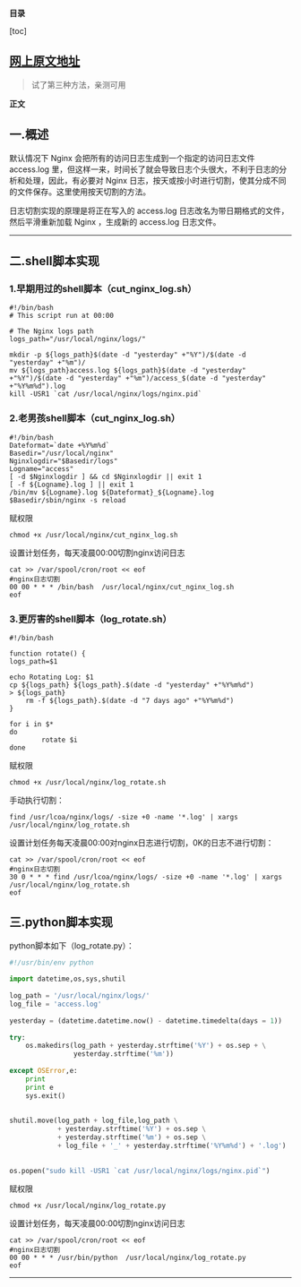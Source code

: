 **目录**

[toc]

##  [网上原文地址](https://www.cnblogs.com/wushuaishuai/p/9336454.html#_label1_2)

> 试了第三种方法，亲测可用



**正文**

## 一.概述

默认情况下 Nginx 会把所有的访问日志生成到一个指定的访问日志文件 access.log 里，但这样一来，时间长了就会导致日志个头很大，不利于日志的分析和处理，因此，有必要对 Nginx 日志，按天或按小时进行切割，使其分成不同的文件保存。这里使用按天切割的方法。

日志切割实现的原理是将正在写入的 access.log 日志改名为带日期格式的文件，然后平滑重新加载 Nginx ，生成新的 access.log 日志文件。

------



## 二.shell脚本实现



### 1.早期用过的shell脚本（cut_nginx_log.sh）

```vim
#!/bin/bash
# This script run at 00:00

# The Nginx logs path
logs_path="/usr/local/nginx/logs/"

mkdir -p ${logs_path}$(date -d "yesterday" +"%Y")/$(date -d "yesterday" +"%m")/
mv ${logs_path}access.log ${logs_path}$(date -d "yesterday" +"%Y")/$(date -d "yesterday" +"%m")/access_$(date -d "yesterday" +"%Y%m%d").log
kill -USR1 `cat /usr/local/nginx/logs/nginx.pid`
```



### 2.老男孩shell脚本（cut_nginx_log.sh）

```vim
#!/bin/bash
Dateformat=`date +%Y%m%d`
Basedir="/usr/local/nginx"
Nginxlogdir="$Basedir/logs"
Logname="access"
[ -d $Nginxlogdir ] && cd $Nginxlogdir || exit 1
[ -f ${Logname}.log ] || exit 1
/bin/mv ${Logname}.log ${Dateformat}_${Logname}.log
$Basedir/sbin/nginx -s reload
```

赋权限

```vim
chmod +x /usr/local/nginx/cut_nginx_log.sh
```

设置计划任务，每天凌晨00:00切割nginx访问日志

```vim
cat >> /var/spool/cron/root << eof
#nginx日志切割
00 00 * * * /bin/bash  /usr/local/nginx/cut_nginx_log.sh
eof
```



### 3.更厉害的shell脚本（log_rotate.sh）

```vim
#!/bin/bash

function rotate() {
logs_path=$1

echo Rotating Log: $1
cp ${logs_path} ${logs_path}.$(date -d "yesterday" +"%Y%m%d")
> ${logs_path}
    rm -f ${logs_path}.$(date -d "7 days ago" +"%Y%m%d")
}
 
for i in $*
do
        rotate $i
done
```

赋权限

```vim
chmod +x /usr/local/nginx/log_rotate.sh
```

手动执行切割：

```vim
find /usr/lcoa/nginx/logs/ -size +0 -name '*.log' | xargs /usr/local/nginx/log_rotate.sh
```

设置计划任务每天凌晨00:00对nginx日志进行切割，0K的日志不进行切割：

```vim
cat >> /var/spool/cron/root << eof
#nginx日志切割
30 0 * * * find /usr/lcoa/nginx/logs/ -size +0 -name '*.log' | xargs /usr/local/nginx/log_rotate.sh
eof
```



## 三.python脚本实现

python脚本如下（log_rotate.py）：

```python
#!/usr/bin/env python
   
import datetime,os,sys,shutil
   
log_path = '/usr/local/nginx/logs/'
log_file = 'access.log'
   
yesterday = (datetime.datetime.now() - datetime.timedelta(days = 1))
   
try:
    os.makedirs(log_path + yesterday.strftime('%Y') + os.sep + \
                yesterday.strftime('%m'))
   
except OSError,e:
    print
    print e
    sys.exit()
   
   
shutil.move(log_path + log_file,log_path \
            + yesterday.strftime('%Y') + os.sep \
            + yesterday.strftime('%m') + os.sep \
            + log_file + '_' + yesterday.strftime('%Y%m%d') + '.log')
   
   
os.popen("sudo kill -USR1 `cat /usr/local/nginx/logs/nginx.pid`")
```

赋权限

```vim
chmod +x /usr/local/nginx/log_rotate.py
```

设置计划任务，每天凌晨00:00切割nginx访问日志

```vim
cat >> /var/spool/cron/root << eof
#nginx日志切割
00 00 * * * /usr/bin/python  /usr/local/nginx/log_rotate.py
eof
```

------